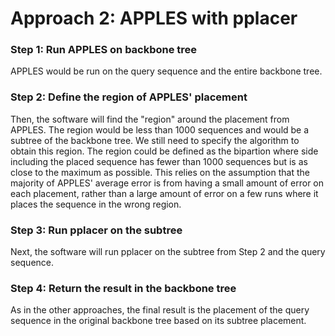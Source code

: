 
# Approach 2: APPLES with pplacer

### Step 1: Run APPLES on backbone tree

APPLES would be run on the query sequence and the entire backbone tree.

### Step 2: Define the region of APPLES' placement

Then, the software will find the "region" around the placement from APPLES. The region would be less than 1000 sequences and would be a subtree of the backbone tree. We still need to specify the algorithm to obtain this region. The region could be defined as the bipartion where side including the placed sequence has fewer than 1000 sequences but is as close to the maximum as possible. This relies on the assumption that the majority of APPLES' average error is from having a small amount of error on each placement, rather than a large amount of error on a few runs where it places the sequence in the wrong region.

### Step 3: Run pplacer on the subtree

Next, the software will run pplacer on the subtree from Step 2 and the query sequence.

### Step 4: Return the result in the backbone tree

As in the other approaches, the final result is the placement of the query sequence in the original backbone tree based on its subtree placement.
